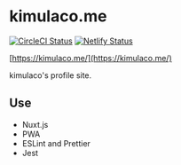 # kimulaco.me

[![CircleCI Status](https://circleci.com/gh/kimulaco/kimulaco.me/tree/master.svg?style=svg)](https://circleci.com/gh/kimulaco/kimulaco.me/tree/master)
[![Netlify Status](https://api.netlify.com/api/v1/badges/fc9cf7a6-56f4-43c9-90cc-5909447a1b56/deploy-status)](https://app.netlify.com/sites/kimulaco-me/deploys)

[https://kimulaco.me/](https://kimulaco.me/)

kimulaco's profile site.

## Use

- Nuxt.js
- PWA
- ESLint and Prettier
- Jest
